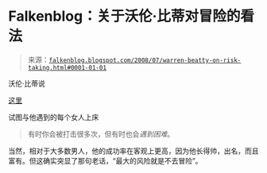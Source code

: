 <!--yml

分类：未分类

日期：2024 年 05 月 12 日 23:10:28

-->

# Falkenblog：关于沃伦·比蒂对冒险的看法

> 来源：[`falkenblog.blogspot.com/2008/07/warren-beatty-on-risk-taking.html#0001-01-01`](http://falkenblog.blogspot.com/2008/07/warren-beatty-on-risk-taking.html#0001-01-01)

沃伦·比蒂说

[这里](http://books.google.com/books?id=wSi-0Co3EjYC&pg=PA369&lpg=PA369&dq=warren+beatty+slapped+a+lot&source=web&ots=WL-k2yR5p0&sig=I9a3aiXgXpNM7RAOL4Y2ncG3bjY&hl=en&sa=X&oi=book_result&resnum=3&ct=result)

试图与他遇到的每个女人上床

> 有时你会被打击很多次，但有时也会*遇到困难*。

当然，相对于大多数男人，他的成功率在客观上更高，因为他长得帅，出名，而且富有。但这确实突显了那句老话，“最大的风险就是不去冒险”。
